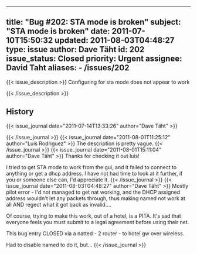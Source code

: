 
---
title: "Bug #202: STA mode is broken"
subject: "STA mode is broken"
date: 2011-07-10T15:50:32
updated: 2011-08-03T04:48:27
type: issue
author: Dave Täht
id: 202
issue_status: Closed
priority: Urgent
assignee: David Taht
aliases:
    - /issues/202
---

{{< issue_description >}}
Configuring for sta mode does not appear to work


{{< /issue_description >}}

## History
{{< issue_journal date="2011-07-14T13:33:26" author="Dave Täht" >}}

{{< /issue_journal >}}
{{< issue_journal date="2011-08-01T11:25:12" author="Luis Rodriguez" >}}
The description is pretty vague.
{{< /issue_journal >}}
{{< issue_journal date="2011-08-01T15:11:04" author="Dave Täht" >}}
Thanks for checking it out luis!

I tried to get STA mode to work from the gui, and it failed to connect
to anything or get a dhcp address. I have not had time to look at it
further, if you or someone else can, I'd appreciate it.
{{< /issue_journal >}}
{{< issue_journal date="2011-08-03T04:48:27" author="Dave Täht" >}}
Mostly pilot error - I'd not managed to get nat working, and the DHCP
assigned address wouldn't let any packets through, thus making named not
work at all AND regect what it got back as invalid....

Of course, trying to make this work, out of a hotel, is a PITA. It's sad
that everyone feels you must submit to a legal agreement before using
their net.

This bug entry CLOSED via a natted - 2 router - to hotel gw over
wireless.

Had to disable named to do it, but...
{{< /issue_journal >}}

